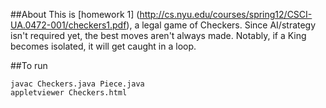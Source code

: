 
##About
This is [homework 1] (http://cs.nyu.edu/courses/spring12/CSCI-UA.0472-001/checkers1.pdf), a legal game of Checkers.  Since AI/strategy isn't required yet, the best moves aren't always made.  Notably, if a King becomes isolated, it will get caught in a loop.  


##To run
````
javac Checkers.java Piece.java
appletviewer Checkers.html
````
